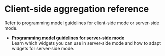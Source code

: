 # Client-side aggregation reference

Refer to programming model guidelines for client-side mode or server-side mode.

-   **[Programming model guidelines for server-side mode](csa2r_prguide_ssm.md)**  
Learn which widgets you can use in server-side mode and how to adapt widgets for server-side mode.


